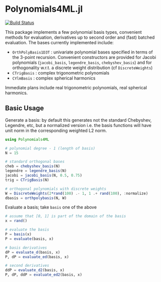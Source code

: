 # Polynomials4ML.jl

<!-- [![Stable](https://img.shields.io/badge/docs-stable-blue.svg)](https://ACEsuit.github.io/Polynomials4ML.jl/stable/)
[![Dev](https://img.shields.io/badge/docs-dev-blue.svg)](https://ACEsuit.github.io/Polynomials4ML.jl/dev/) -->
[![Build Status](https://github.com/ACEsuit/Polynomials4ML.jl/actions/workflows/CI.yml/badge.svg?branch=main)](https://github.com/ACEsuit/Polynomials4ML.jl/actions/workflows/CI.yml?query=branch%3Amain)

This package implements a few polynomial basis types, convenient methods for evaluation, derivatives up to second order and (fast) batched evaluation. The bases currently implemented include: 
* `OrthPolyBasis1D3T` : univariate polynomial bases specified in terms of the 3-point recursion. Convenient constructors are provided for Jacobi polynomials (`jacobi_basis`, `legendre_basis`, `chebyshev_basis`) and for orthogonality w.r.t. a discrete weight distribution (cf `DiscreteWeights`)
* `CTrigBasis` : complex trigonometric polynomials 
* `CYlmBasis` : complex spherical harmonics 

Immediate plans include real trigonometric polynomials, real spherical harmonics.  
## Basic Usage 

Generate a basis: by default this generates not the standard Chebyshev, Legendre, etc, but a normalized version i.e. the basis functions will have unit norm in the corresponding weighted L2 norm. 
```julia 
using Polynomials4ML 

# polynomial degree - 1 (length of basis)
N = 15 

# standard orthogonal bases 
cheb = chebyshev_basis(N)
legendre = legendre_basis(N) 
jacobi = jacobi_basis(N, 0.5, 0.75)
trig = CTrigBasis(N)

# orthogonal polynomials with discrete weights 
W = DiscreteWeights(2*rand(100) .- 1, 1 .+ rand(100), :normalize)
dbasis = orthpolybasis(N, W)
``` 

Evaluate a basis; take `basis` one of the above
```julia 
# assume that [0, 1] is part of the domain of the basis
x = rand()

# evaluate the basis
P = basis(x) 
P = evaluate(basis, x)

# basis derivatives 
dP = evaluate_d(basis, x)
P, dP = evaluate_ed(basis, x)

# second derivatives 
ddP = evaluate_d2(basis, x)
P, dP, ddP = evaluate_ed2(basis, x)
```
